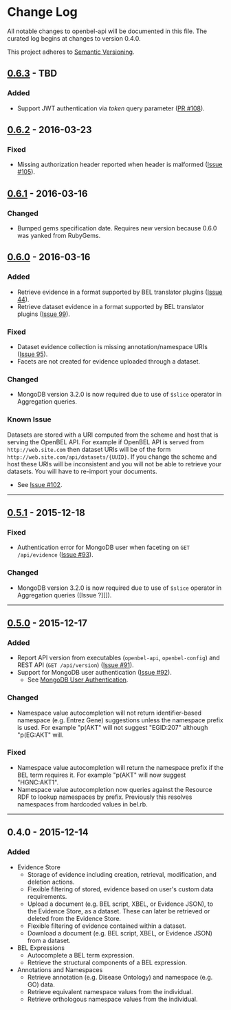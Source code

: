 # Change Log
All notable changes to openbel-api will be documented in this file. The curated log begins at changes to version 0.4.0.

This project adheres to [Semantic Versioning][Semantic Versioning].

## [0.6.3][0.6.3] - TBD
### Added
- Support JWT authentication via *token* query parameter ([PR #108][108]).

## [0.6.2][0.6.2] - 2016-03-23
### Fixed
- Missing authorization header reported when header is malformed ([Issue #105][105]).

## [0.6.1][0.6.1] - 2016-03-16
### Changed
- Bumped gems specification date. Requires new version because 0.6.0 was yanked from RubyGems.

## [0.6.0][0.6.0] - 2016-03-16
### Added
- Retrieve evidence in a format supported by BEL translator plugins ([Issue 44][44]).
- Retrieve dataset evidence in a format supported by BEL translator plugins ([Issue 99][99]).

### Fixed
- Dataset evidence collection is missing annotation/namespace URIs ([Issue 95][95]).
- Facets are not created for evidence uploaded through a dataset.

### Changed
- MongoDB version 3.2.0 is now required due to use of `$slice` operator in Aggregation queries.

### Known Issue
Datasets are stored with a URI computed from the scheme and host that is serving the OpenBEL API. For example if OpenBEL API is served from `http://web.site.com` then dataset URIs will be of the form `http://web.site.com/api/datasets/{UUID}`. If you change the scheme and host these URIs will be inconsistent and you will not be able to retrieve your datasets. You will have to re-import your documents.

  - See [Issue #102][102].

-----

## [0.5.1][0.5.1] - 2015-12-18
### Fixed
- Authentication error for MongoDB user when faceting on `GET /api/evidence` ([Issue #93][93]).

### Changed
- MongoDB version 3.2.0 is now required due to use of `$slice` operator in Aggregation queries ([Issue ?][]).

-----

## [0.5.0][0.5.0] - 2015-12-17
### Added
- Report API version from executables (`openbel-api`, `openbel-config`) and REST API (`GET /api/version`) ([Issue #91][91]).
- Support for MongoDB user authentication ([Issue #92][92]).
  - See [MongoDB User Authentication][MongoDB User Authentication].

### Changed
- Namespace value autocompletion will not return identifier-based namespace (e.g. Entrez Gene) suggestions unless the namespace prefix is used. For example "p(AKT" will not suggest "EGID:207" although "p(EG:AKT" will.

### Fixed
- Namespace value autocompletion will return the namespace prefix if the BEL term requires it. For example "p(AKT" will now suggest "HGNC:AKT1".
- Namespace value autocompletion now queries against the Resource RDF to lookup namespaces by prefix. Previously this resolves namespaces from hardcoded values in bel.rb.

-----

## 0.4.0 - 2015-12-14
### Added
- Evidence Store
  - Storage of evidence including creation, retrieval, modification, and deletion actions.
  - Flexible filtering of stored, evidence based on user's custom data requirements.
  - Upload a document (e.g. BEL script, XBEL, or Evidence JSON), to the Evidence Store, as a dataset. These can later be retrieved or deleted from the Evidence Store.
  - Flexible filtering of evidence contained within a dataset.
  - Download a document (e.g. BEL script, XBEL, or Evidence JSON) from a dataset.
- BEL Expressions
  - Autocomplete a BEL term expression.
  - Retrieve the structural components of a BEL expression.
- Annotations and Namespaces
  - Retrieve annotation (e.g. Disease Ontology) and namespace (e.g. GO) data.
  - Retrieve equivalent namespace values from the individual.
  - Retrieve orthologous namespace values from the individual.

[0.6.3]:                       https://github.com/OpenBEL/openbel-api/compare/0.6.2...0.6.3
[0.6.2]:                       https://github.com/OpenBEL/openbel-api/compare/0.6.1...0.6.2
[0.6.1]:                       https://github.com/OpenBEL/openbel-api/compare/0.6.0...0.6.1
[0.6.0]:                       https://github.com/OpenBEL/openbel-api/compare/0.5.1...0.6.0
[0.5.1]:                       https://github.com/OpenBEL/openbel-api/compare/0.5.0...0.5.1
[0.5.0]:                       https://github.com/OpenBEL/openbel-api/compare/0.4.0...0.5.0
[Semantic Versioning]:         http://semver.org
[MongoDB User Authentication]: https://github.com/OpenBEL/openbel-api/wiki/Configuring-the-Evidence-Store#mongodb-user-authentication
[44]:                          https://github.com/OpenBEL/openbel-api/issues/44
[91]:                          https://github.com/OpenBEL/openbel-api/issues/91
[92]:                          https://github.com/OpenBEL/openbel-api/issues/92
[93]:                          https://github.com/OpenBEL/openbel-api/issues/93
[95]:                          https://github.com/OpenBEL/openbel-api/issues/95
[99]:                          https://github.com/OpenBEL/openbel-api/issues/99
[102]:                         https://github.com/OpenBEL/openbel-api/issues/102
[105]:                         https://github.com/OpenBEL/openbel-api/issues/105
[108]:                         https://github.com/OpenBEL/openbel-api/issues/108
